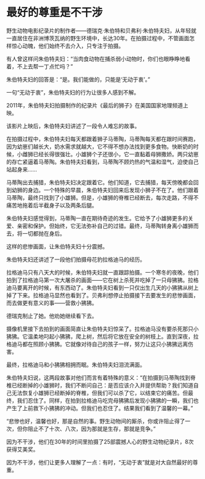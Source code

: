 # 最好的尊重是不干涉

野生动物电影纪录片的制作者——德瑞克·朱伯特和贝弗利·朱伯特夫妇，从年轻就一直居住在非洲博茨瓦纳的野生环境中，长达30年。在拍摄过程中，不管画面怎样惊心动魄，他们始终不去介入，只专注于拍摄。 

有人曾这样问朱伯特夫妇：“当肉食动物在捕杀弱小动物时，你们也眼睁睁地看着，不上去帮一丁点忙吗？” 

朱伯特夫妇的回答是：“是。我们能做的，只能是‘无动于衷’。” 

一句“无动于衷”，朱伯特夫妇的行为让很多人感到不解。 

2011年，朱伯特夫妇拍摄制作的纪录片《最后的狮子》在美国国家地理频道上映。 

该影片上映后，朱伯特夫妇讲述了一段令人难忘的故事。 

在拍摄过程中，朱伯特夫妇每天都跟着狮子马蒂陶，马蒂陶每天都在跟时间赛跑，因为幼崽们越长大，奶水需求就越大，它不得不想办法找到更多食物。快断奶的时候，小雌狮已经长得很强壮。小雄狮个子还很小，它一直黏着母狮撒娇。两只幼崽的存亡紧逼着马蒂陶。朱伯特夫妇看到，马蒂陶不顾灼热的气温和湿气，迫使自己站起身来…… 

马蒂陶出去捕猎，朱伯特夫妇决定跟着它。他们知道，它去捕猎，每天傍晚都会回到幼狮的身边。一个特殊的早晨，朱伯特夫妇回来后发现小狮子不在了。他们跟着马蒂陶，最终只找到了小雄狮。但是，小雄狮的脊椎已经断去，每次走路，不得不痛苦地拖着后半截身子以及两条后腿。 

朱伯特夫妇感觉得到，马蒂陶一直在期待奇迹的发生。它给予了小雄狮更多的关爱、亲密和保护。但始终，它无法弥补自己的过错。最终，马蒂陶转身离小雄狮而去，将一切都抛在身后。 

这样的悲惨画面，让朱伯特夫妇十分震撼。 

朱伯特夫妇还讲述了一段他们拍摄母花豹拉格迪马的经历。 

拉格迪马只有八天大的时候，朱伯特夫妇就一直跟踪拍摄。一个寒冬的夜晚，他们拍到了拉格迪马第一次大屠杀的画面——它在树上杀死并吃掉了一只母狒狒。拉格迪马要离开的时候，有东西动了。朱伯特夫妇看到一只仅出生几天的小狒狒从树上掉了下来。拉格迪马显然也看到了。贝弗利想停止拍摄接下去要发生的悲惨画面，而去做更有意义的事——营救小狒狒。 

德瑞克制止了她。他劝她继续看下去。 

摄像机里接下去拍到的画面简直让朱伯特夫妇惊呆了。拉格迪马没有要杀死那只小狒狒。它温柔地叼起小狒狒，爬上树，然后将它放在安全的树枝上。直到深夜，拉格迪马都在照顾小狒狒。它就像对待自己的孩子一样，努力让这只小狒狒远离伤害。 

最终，拉格迪马和小狒狒相拥而眠。朱伯特夫妇泪流满面。 

朱伯特夫妇说，这两段故事对他们而言有着特殊的意义：“在拍摄到马蒂陶找到脊椎已经断掉的小雄狮时，我们不断问自己：是否应该介入并提供帮助？我们知道自己无法恢复小雄狮已经断掉的脊椎，但我们可以杀了它，以结束它的痛苦。但最终，我们忍住了。同样，在拍到拉格迪马吃完母狒狒后发现小狒狒的一瞬，我们也产生了上前救下小狒狒的冲动。但我们也忍住了。结果我们看到了温馨的一幕。” 

“悲惨也好，温馨也好，那是自然的事。野生动物间的厮杀，你或许阻止得了一次，但你阻止不了十次、八次，因为那就是生存，那就是竞争。” 

因为不干涉，他们在30年的时间里拍摄了25部震撼人心的野生动物纪录片，8次获得艾美奖。 

因为不干涉，他们让更多人理解了一点：有时，“无动于衷”就是对大自然最好的尊重。